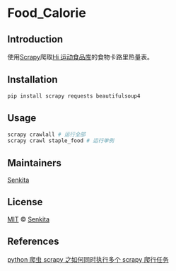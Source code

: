 # Food_Calorie

## Introduction

使用[Scrapy](https://scrapy.org/)爬取[Hi 运动食品库](https://food.hiyd.com/)的食物卡路里热量表。

## Installation

```bash
pip install scrapy requests beautifulsoup4
```

## Usage

```bash
scrapy crawlall # 运行全部
scrapy crawl staple_food # 运行单例
```

## Maintainers

[Senkita](https://github.com/Senkita/)

## License

[MIT](LICENSE) © [Senkita](https://github.com/Senkita/)

## References

[python 爬虫 scrapy 之如何同时执行多个 scrapy 爬行任务](https://www.cnblogs.com/lei0213/p/7900340.html)

